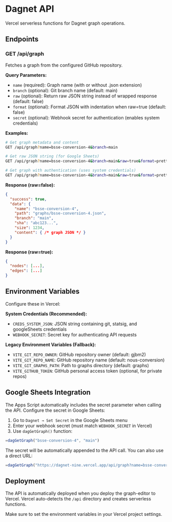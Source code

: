 # Dagnet API

Vercel serverless functions for Dagnet graph operations.

## Endpoints

### GET /api/graph

Fetches a graph from the configured GitHub repository.

**Query Parameters:**
- `name` (required): Graph name (with or without .json extension)
- `branch` (optional): Git branch name (default: main)
- `raw` (optional): Return raw JSON string instead of wrapped response (default: false)
- `format` (optional): Format JSON with indentation when raw=true (default: false)
- `secret` (optional): Webhook secret for authentication (enables system credentials)

**Examples:**

```bash
# Get graph metadata and content
GET /api/graph?name=bsse-conversion-4&branch=main

# Get raw JSON string (for Google Sheets)
GET /api/graph?name=bsse-conversion-4&branch=main&raw=true&format=pretty

# Get graph with authentication (uses system credentials)
GET /api/graph?name=bsse-conversion-4&branch=main&raw=true&format=pretty&secret=your-webhook-secret
```

**Response (raw=false):**
```json
{
  "success": true,
  "data": {
    "name": "bsse-conversion-4",
    "path": "graphs/bsse-conversion-4.json",
    "branch": "main",
    "sha": "abc123...",
    "size": 1234,
    "content": { /* graph JSON */ }
  }
}
```

**Response (raw=true):**
```json
{
  "nodes": [...],
  "edges": [...]
}
```

## Environment Variables

Configure these in Vercel:

**System Credentials (Recommended):**
- `CREDS_SYSTEM_JSON`: JSON string containing git, statsig, and googleSheets credentials
- `WEBHOOK_SECRET`: Secret key for authenticating API requests

**Legacy Environment Variables (Fallback):**
- `VITE_GIT_REPO_OWNER`: GitHub repository owner (default: gjbm2)
- `VITE_GIT_REPO_NAME`: GitHub repository name (default: nous-conversion)
- `VITE_GIT_GRAPHS_PATH`: Path to graphs directory (default: graphs)
- `VITE_GITHUB_TOKEN`: GitHub personal access token (optional, for private repos)

## Google Sheets Integration

The Apps Script automatically includes the secret parameter when calling the API. Configure the secret in Google Sheets:

1. Go to `Dagnet → Set Secret` in the Google Sheets menu
2. Enter your webhook secret (must match `WEBHOOK_SECRET` in Vercel)
3. Use `dagGetGraph()` function:

```javascript
=dagGetGraph("bsse-conversion-4", "main")
```

The secret will be automatically appended to the API call. You can also use a direct URL:

```javascript
=dagGetGraph("https://dagnet-nine.vercel.app/api/graph?name=bsse-conversion-4&branch=main&raw=true&format=pretty&secret=your-secret")
```

## Deployment

The API is automatically deployed when you deploy the graph-editor to Vercel. Vercel auto-detects the `/api` directory and creates serverless functions.

Make sure to set the environment variables in your Vercel project settings.

